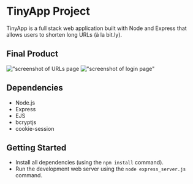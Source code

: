 # TinyApp Project

TinyApp is a full stack web application built with Node and Express that allows users to shorten long URLs (à la bit.ly).

## Final Product

!["screenshot of URLs page](#)
!["screenshot of login page"](#)

## Dependencies

- Node.js
- Express
- EJS
- bcryptjs
- cookie-session

## Getting Started

- Install all dependencies (using the `npm install` command).
- Run the development web server using the `node express_server.js` command.